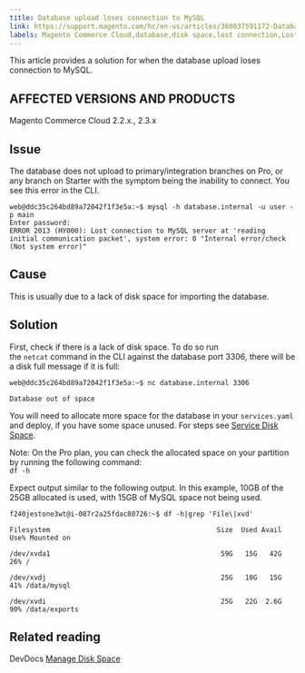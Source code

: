 ```yaml
---
title: Database upload loses connection to MySQL
link: https://support.magento.com/hc/en-us/articles/360037591172-Database-upload-loses-connection-to-MySQL
labels: Magento Commerce Cloud,database,disk space,lost connection,Lost connection to MySQL server,2.3.x,2.2.x,how to
---
```


<p>This article provides a solution for when the database upload loses connection to MySQL.</p>
<h2>AFFECTED VERSIONS AND PRODUCTS</h2>
<p>Magento Commerce Cloud 2.2.x., 2.3.x</p>
<h2>Issue</h2>
<p>The database does not upload to primary/integration branches on Pro, or any branch on Starter with the symptom being the inability to connect. You see this error in the CLI.   </p>
<pre class="line-numbers"><code class="language-clike">web@ddc35c264bd89a72042f1f3e5a:~$ mysql -h database.internal -u user -p main
Enter password:
ERROR 2013 (HY000): Lost connection to MySQL server at 'reading initial communication packet', system error: 0 "Internal error/check (Not system error)"
</code></pre>
<h2>Cause</h2>
<p>This is usually due to a lack of disk space for importing the database.</p>
<h2>Solution</h2>
<p>First, check if there is a lack of disk space. To do so run the <code>netcat</code> command in the CLI against the database port 3306, there will be a disk full message if it is full: </p>
<pre class="line-numbers"><code class="language-clike">web@ddc35c264bd89a72042f1f3e5a:~$ nc database.internal 3306 <br/>
Database out of space</code></pre>
<p>You will need to allocate more space for the database in your <code>services.yaml</code> and deploy, if you have some space unused. For steps see <a href="https://devdocs.magento.com/cloud/project/manage-disk-space.html#service-disk-space">Service Disk Space</a>.</p>
<p>Note: On the Pro plan, you can check the allocated space on your partition by running the following command:<br/> <code class="c-mrkdwn__code" data-stringify-type="code">df -h</code></p>
<p>Expect output similar to the following output. In this example, 10GB of the 25GB allocated is used, with 15GB of MySQL space not being used.</p>
<pre class="line-numbers"><code class="language-clike">f240jestone3wt@i-087r2a25fdac80726:~$ df -h|grep 'File\|xvd'<br/>
Filesystem                                         Size  Used Avail Use% Mounted on<br/>
/dev/xvda1                                          59G   15G   42G  26% /<br/>
/dev/xvdj                                           25G   10G   15G  41% /data/mysql<br/>
/dev/xvdi                                           25G   22G  2.6G  90% /data/exports</code></pre>
<h2>Related reading</h2>
<p>DevDocs <a href="https://devdocs.magento.com/cloud/project/manage-disk-space.html">Manage Disk Space</a></p>